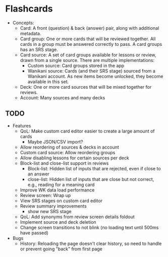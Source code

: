 # Flashcards

* Concepts:
  * Card: A front (question) & back (answer) pair, along with additional metadata.
  * Card group: One or more cards that will be reviewed together. All cards in a group must be
    answered correctly to pass. A card groups has an SRS stage.
  * Card source: A set of card groups available for lessons or review, drawn from a single
    source. There are multiple implementations:
    * Custom source: Card groups stored in the app
    * Wanikani source: Cards (and their SRS stage) sourced from a Wanikani account. As new
      items become unlocked, they become available in this set.
  * Deck: One or more card sources that will be mixed together for reviews.
  * Account: Many sources and many decks

## TODO

* Features
  * QoL: Make custom card editor easier to create a large amount of cards
    * Maybe JSON/CSV import?
  * Allow reordering of sources & decks in account
  * Custom card source: Allow reordering groups
  * Allow disabling lessons for certain sources per deck
  * Block-list and close-list support in reviews
    * Block-list: Hidden list of inputs that are rejected, even if close to an answer
    * close-list: Hidden list of inputs that are close but not correct, e.g., reading for a meaning card
  * Improve WK data load performance
  * Review screen: Wrap up
  * View SRS stages on custom card editor
  * Review summary improvements
    * show new SRS stage
  * QoL: Add synonyms from review screen details foldout
  * Implement source and deck deletion
  * Change screen transitions to not blink (no loading text until 500ms have passed)
* Bugs
  * History: Reloading the page doesn't clear history, so need to handle or prevent going 
    "back" from first page